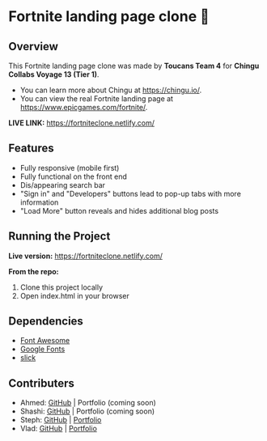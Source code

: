 # Fortnite landing page clone 🦜

## Overview
This Fortnite landing page clone was made by **Toucans Team 4** for **Chingu Collabs Voyage 13 (Tier 1)**. 
* You can learn more about Chingu at https://chingu.io/. 
* You can view the real Fortnite landing page at https://www.epicgames.com/fortnite/.

**LIVE LINK:** https://fortniteclone.netlify.com/

## Features
* Fully responsive (mobile first)
* Fully functional on the front end
* Dis/appearing search bar
* "Sign in" and "Developers" buttons lead to pop-up tabs with more information
* "Load More" button reveals and hides additional blog posts

## Running the Project
**Live version:** 
https://fortniteclone.netlify.com/

**From the repo:**
1. Clone this project locally
2. Open index.html in your browser

## Dependencies
* [Font Awesome](https://fontawesome.com/)
* [Google Fonts](https://fonts.google.com/)
* [slick](https://kenwheeler.github.io/slick/)

## Contributers
* Ahmed: [GitHub](https://github.com/ahmedserifoski) | Portfolio (coming soon)
* Shashi: [GitHub](https://github.com/sasigit7) | Portfolio (coming soon)
* Steph: [GitHub](https://github.com/stephairth) | [Portfolio](https://stephairth.github.io/dev-portfolio/)
* Vlad: [GitHub](https://github.com/VladimirtheGreatest) | [Portfolio](https://vladimirportfolio.netlify.com/) 

